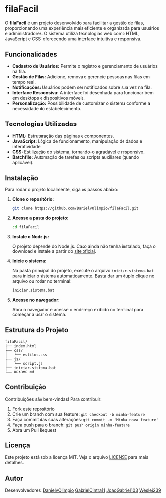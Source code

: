 # filaFacil

O **filaFacil** é um projeto desenvolvido para facilitar a gestão de filas, proporcionando uma experiência mais eficiente e organizada para usuários e administradores. O sistema utiliza tecnologias web como HTML, JavaScript e CSS, oferecendo uma interface intuitiva e responsiva.

## Funcionalidades

- **Cadastro de Usuários:** Permite o registro e gerenciamento de usuários na fila.
- **Gestão de Filas:** Adicione, remova e gerencie pessoas nas filas em tempo real.
- **Notificações:** Usuários podem ser notificados sobre sua vez na fila.
- **Interface Responsiva:** A interface foi desenhada para funcionar bem em desktops e dispositivos móveis.
- **Personalização:** Possibilidade de customizar o sistema conforme a necessidade do estabelecimento.

## Tecnologias Utilizadas

- **HTML:** Estruturação das páginas e componentes.
- **JavaScript:** Lógica de funcionamento, manipulação de dados e interatividade.
- **CSS:** Estilização do sistema, tornando-o agradável e responsivo.
- **Batchfile:** Automação de tarefas ou scripts auxiliares (quando aplicável).

## Instalação

Para rodar o projeto localmente, siga os passos abaixo:

1. **Clone o repositório:**
   ```bash
   git clone https://github.com/DanielvOlimpio/filaFacil.git
   ```

2. **Acesse a pasta do projeto:**
   ```bash
   cd filaFacil
   ```

3. **Instale o Node.js:**

   O projeto depende do Node.js. Caso ainda não tenha instalado, faça o download e instale a partir do [site oficial](https://nodejs.org/).

4. **Inicie o sistema:**

   Na pasta principal do projeto, execute o arquivo `iniciar.sistema.bat` para iniciar o sistema automaticamente. Basta dar um duplo clique no arquivo ou rodar no terminal:
   ```bash
   iniciar.sistema.bat
   ```

5. **Acesse no navegador:**

   Abra o navegador e acesse o endereço exibido no terminal para começar a usar o sistema.

## Estrutura do Projeto

```
filaFacil/
├── index.html
├── css/
│   └── estilos.css
├── js/
│   └── script.js
├── iniciar.sistema.bat
└── README.md
```

## Contribuição

Contribuições são bem-vindas! Para contribuir:

1. Fork este repositório
2. Crie um branch com sua feature: `git checkout -b minha-feature`
3. Faça commit das suas alterações: `git commit -m 'Minha nova feature'`
4. Faça push para o branch: `git push origin minha-feature`
5. Abra um Pull Request

## Licença

Este projeto está sob a licença MIT. Veja o arquivo [LICENSE](LICENSE) para mais detalhes.

## Autor

Desenvolvedores:
[DanielvOlimpio](https://github.com/DanielvOlimpio) 
[GabrielCintra11](https://github.com/GabrielCintra11) 
[JoaoGabriel103](https://github.com/JoaoGabriel103)
[Weslei239](https://github.com/Weslei239)

